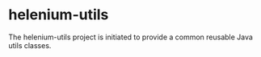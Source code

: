 # helenium-utils
The helenium-utils project is initiated to provide a common reusable Java utils classes.
